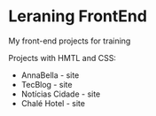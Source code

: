# Leraning FrontEnd
 My front-end projects for training
 
 Projects with HMTL and CSS:
 * AnnaBella - site
 * TecBlog - site
 * Notícias Cidade - site
 * Chalé Hotel - site
